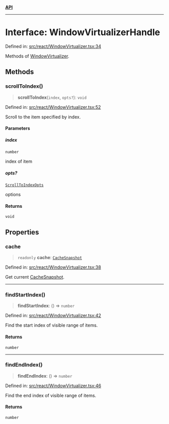 [**API**](../../API.md)

***

# Interface: WindowVirtualizerHandle

Defined in: [src/react/WindowVirtualizer.tsx:34](https://github.com/inokawa/virtua/blob/a4dc37ae2c2c92c0fc6479150a2364bca543b622/src/react/WindowVirtualizer.tsx#L34)

Methods of [WindowVirtualizer](../variables/WindowVirtualizer.md).

## Methods

### scrollToIndex()

> **scrollToIndex**(`index`, `opts?`): `void`

Defined in: [src/react/WindowVirtualizer.tsx:52](https://github.com/inokawa/virtua/blob/a4dc37ae2c2c92c0fc6479150a2364bca543b622/src/react/WindowVirtualizer.tsx#L52)

Scroll to the item specified by index.

#### Parameters

##### index

`number`

index of item

##### opts?

[`ScrollToIndexOpts`](ScrollToIndexOpts.md)

options

#### Returns

`void`

## Properties

### cache

> `readonly` **cache**: [`CacheSnapshot`](CacheSnapshot.md)

Defined in: [src/react/WindowVirtualizer.tsx:38](https://github.com/inokawa/virtua/blob/a4dc37ae2c2c92c0fc6479150a2364bca543b622/src/react/WindowVirtualizer.tsx#L38)

Get current [CacheSnapshot](CacheSnapshot.md).

***

### findStartIndex()

> **findStartIndex**: () => `number`

Defined in: [src/react/WindowVirtualizer.tsx:42](https://github.com/inokawa/virtua/blob/a4dc37ae2c2c92c0fc6479150a2364bca543b622/src/react/WindowVirtualizer.tsx#L42)

Find the start index of visible range of items.

#### Returns

`number`

***

### findEndIndex()

> **findEndIndex**: () => `number`

Defined in: [src/react/WindowVirtualizer.tsx:46](https://github.com/inokawa/virtua/blob/a4dc37ae2c2c92c0fc6479150a2364bca543b622/src/react/WindowVirtualizer.tsx#L46)

Find the end index of visible range of items.

#### Returns

`number`
